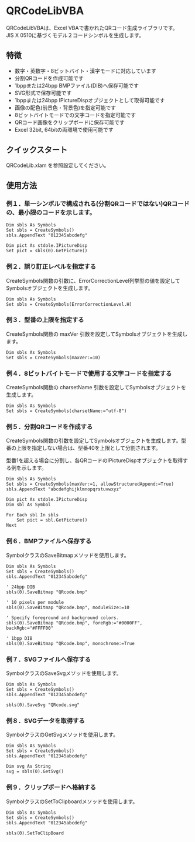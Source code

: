 # QRCodeLibVBA
QRCodeLibVBAは、Excel VBAで書かれたQRコード生成ライブラリです。  
JIS X 0510に基づくモデル２コードシンボルを生成します。

## 特徴
- 数字・英数字・8ビットバイト・漢字モードに対応しています
- 分割QRコードを作成可能です
- 1bppまたは24bpp BMPファイル(DIB)へ保存可能です
- SVG形式で保存可能です
- 1bppまたは24bpp IPictureDispオブジェクトとして取得可能です  
- 画像の配色(前景色・背景色)を指定可能です
- 8ビットバイトモードでの文字コードを指定可能です
- QRコード画像をクリップボードに保存可能です
- Excel 32bit, 64bitの両環境で使用可能です


## クイックスタート
QRCodeLib.xlam を参照設定してください。  


## 使用方法
### 例１．単一シンボルで構成される(分割QRコードではない)QRコードの、最小限のコードを示します。

```VBA
Dim sbls As Symbols
Set sbls = CreateSymbols()
sbls.AppendText "012345abcdefg"

Dim pict As stdole.IPictureDisp
Set pict = sbls(0).GetPicture()
```

### 例２．誤り訂正レベルを指定する
CreateSymbols関数の引数に、ErrorCorrectionLevel列挙型の値を設定してSymbolsオブジェクトを生成します。

```VBA
Dim sbls As Symbols
Set sbls = CreateSymbols(ErrorCorrectionLevel.H)
```

### 例３．型番の上限を指定する
CreateSymbols関数の maxVer 引数を設定してSymbolsオブジェクトを生成します。

```VBA
Dim sbls As Symbols
Set sbls = CreateSymbols(maxVer:=10)
```

### 例４．8ビットバイトモードで使用する文字コードを指定する
CreateSymbols関数の charsetName 引数を設定してSymbolsオブジェクトを生成します。

```VBA
Dim sbls As Symbols
Set sbls = CreateSymbols(charsetName:="utf-8")
```

### 例５．分割QRコードを作成する
CreateSymbols関数の引数を設定してSymbolsオブジェクトを生成します。型番の上限を指定しない場合は、型番40を上限として分割されます。  

型番1を超える場合に分割し、各QRコードのIPictureDispオブジェクトを取得する例を示します。

```VBA
Dim sbls As Symbols
Set sbls = CreateSymbols(maxVer:=1, allowStructuredAppend:=True)
sbls.AppendText "abcdefghijklmnopqrstuvwxyz"
    
Dim pict As stdole.IPictureDisp
Dim sbl As Symbol
    
For Each sbl In sbls
    Set pict = sbl.GetPicture()
Next
```

### 例６．BMPファイルへ保存する
SymbolクラスのSaveBitmapメソッドを使用します。

```VBA
Dim sbls As Symbols
Set sbls = CreateSymbols()
sbls.AppendText "012345abcdefg"
    
' 24bpp DIB
sbls(0).SaveBitmap "QRcode.bmp"
    
' 10 pixels per module
sbls(0).SaveBitmap "QRcode.bmp", moduleSize:=10
    
' Specify foreground and background colors.
sbls(0).SaveBitmap "QRcode.bmp", foreRgb:="#0000FF", backRgb:="#FFFF00"
    
' 1bpp DIB
sbls(0).SaveBitmap "QRcode.bmp", monochrome:=True
```

### 例７．SVGファイルへ保存する
SymbolクラスのSaveSvgメソッドを使用します。

```VBA
Dim sbls As Symbols
Set sbls = CreateSymbols()
sbls.AppendText "012345abcdefg"
    
sbls(0).SaveSvg "QRcode.svg"    
```

### 例８．SVGデータを取得する
SymbolクラスのGetSvgメソッドを使用します。

```VBA
Dim sbls As Symbols
Set sbls = CreateSymbols()
sbls.AppendText "012345abcdefg"
    
Dim svg As String
svg = sbls(0).GetSvg()
```

### 例９．クリップボードへ格納する
SymbolクラスのSetToClipboardメソッドを使用します。

```VBA
Dim sbls As Symbols
Set sbls = CreateSymbols()
sbls.AppendText "012345abcdefg"
    
sbls(0).SetToClipBoard
```

